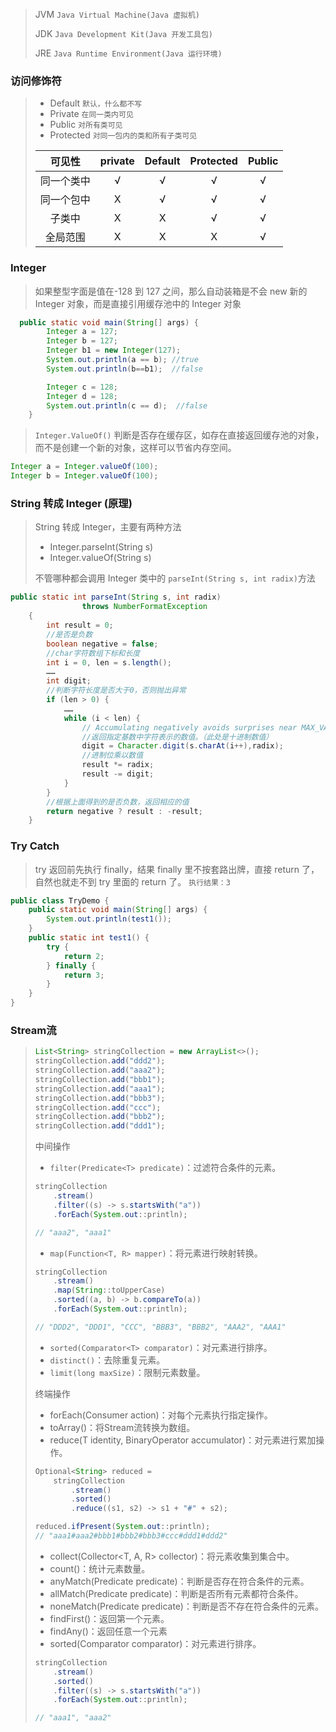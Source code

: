 > JVM	`Java Virtual Machine(Java 虚拟机)`
>
> JDK	`Java Development Kit(Java 开发工具包)`
>
> JRE	`Java Runtime Environment(Java 运行环境)`

### 访问修饰符

> - Default	`默认，什么都不写`
> - Private	`在同一类内可见`
> - Public	`对所有类可见`
> - Protected	`对同一包内的类和所有子类可见`
>
> |   可见性   | private | Default | Protected | Public |
> | :--------: | :-----: | :-----: | :-------: | :----: |
> | 同一个类中 |    √    |    √    |     √     |   √    |
> | 同一个包中 |    X    |    √    |     √     |   √    |
> |   子类中   |    X    |    X    |     √     |   √    |
> |  全局范围  |    X    |    X    |     X     |   √    |
>

### Integer

> 如果整型字面是值在-128 到 127 之间，那么自动装箱是不会 new 新的 Integer 对象，而是直接引用缓存池中的 Integer 对象

```java
  public static void main(String[] args) {
        Integer a = 127;
        Integer b = 127;
        Integer b1 = new Integer(127);
        System.out.println(a == b); //true
        System.out.println(b==b1);  //false

        Integer c = 128;
        Integer d = 128;
        System.out.println(c == d);  //false
    }
```

> `Integer.ValueOf()`
> 判断是否存在缓存区，如存在直接返回缓存池的对象，而不是创建一个新的对象，这样可以节省内存空间。

```java
Integer a = Integer.valueOf(100);
Integer b = Integer.valueOf(100);
```

### String 转成 Integer (原理)

>String 转成 Integer，主要有两种方法
> - Integer.parseInt(String s)
> - Integer.valueOf(String s)
>
>不管哪种都会调用 Integer 类中的 `parseInt(String s, int radix)`方法

```java
public static int parseInt(String s, int radix)
                throws NumberFormatException
    {
        int result = 0;
        //是否是负数
        boolean negative = false;
        //char字符数组下标和长度
        int i = 0, len = s.length();
        ……
        int digit;
        //判断字符长度是否大于0，否则抛出异常
        if (len > 0) {
            ……
            while (i < len) {
                // Accumulating negatively avoids surprises near MAX_VALUE
                //返回指定基数中字符表示的数值。（此处是十进制数值）
                digit = Character.digit(s.charAt(i++),radix);
                //进制位乘以数值
                result *= radix;
                result -= digit;
            }
        }
        //根据上面得到的是否负数，返回相应的值
        return negative ? result : -result;
    }
```

### Try Catch

> try 返回前先执行 finally，结果 finally 里不按套路出牌，直接 return 了，自然也就走不到 try 里面的 return 了。
> `执行结果：3`

```java
public class TryDemo {
    public static void main(String[] args) {
        System.out.println(test1());
    }
    public static int test1() {
        try {
            return 2;
        } finally {
            return 3;
        }
    }
}
```

### Stream流

> ```java
> List<String> stringCollection = new ArrayList<>();
> stringCollection.add("ddd2");
> stringCollection.add("aaa2");
> stringCollection.add("bbb1");
> stringCollection.add("aaa1");
> stringCollection.add("bbb3");
> stringCollection.add("ccc");
> stringCollection.add("bbb2");
> stringCollection.add("ddd1");
> ```
>
> 中间操作
>
> - `filter(Predicate<T> predicate)`：过滤符合条件的元素。
>
> ```java
> stringCollection
>     .stream()
>     .filter((s) -> s.startsWith("a"))
>     .forEach(System.out::println);
> 
> // "aaa2", "aaa1"
> ```
>
> - `map(Function<T, R> mapper)`：将元素进行映射转换。
>
> ```java
> stringCollection
>     .stream()
>     .map(String::toUpperCase)
>     .sorted((a, b) -> b.compareTo(a))
>     .forEach(System.out::println);
> 
> // "DDD2", "DDD1", "CCC", "BBB3", "BBB2", "AAA2", "AAA1"
> ```
>
> - `sorted(Comparator<T> comparator)`：对元素进行排序。
> - `distinct()`：去除重复元素。
> - `limit(long maxSize)`：限制元素数量。
>
> 终端操作
>
> - forEach(Consumer<T> action)：对每个元素执行指定操作。
> - toArray()：将Stream流转换为数组。
>  - reduce(T identity, BinaryOperator<T> accumulator)：对元素进行累加操作。
>
> ```java
> Optional<String> reduced =
>     stringCollection
>         .stream()
>         .sorted()
>         .reduce((s1, s2) -> s1 + "#" + s2);
> 
> reduced.ifPresent(System.out::println);
> // "aaa1#aaa2#bbb1#bbb2#bbb3#ccc#ddd1#ddd2"
> ```
>
>  - collect(Collector<T, A, R> collector)：将元素收集到集合中。
>  - count()：统计元素数量。
> - anyMatch(Predicate<T> predicate)：判断是否存在符合条件的元素。
>  - allMatch(Predicate<T> predicate)：判断是否所有元素都符合条件。
>  - noneMatch(Predicate<T> predicate)：判断是否不存在符合条件的元素。
>  - findFirst()：返回第一个元素。
>  - findAny()：返回任意一个元素
>  - sorted(Comparator<T> comparator)：对元素进行排序。
>
> ```java
> stringCollection
>     .stream()
>     .sorted()
>     .filter((s) -> s.startsWith("a"))
>     .forEach(System.out::println);
> 
> // "aaa1", "aaa2"
> ```
>
> 

